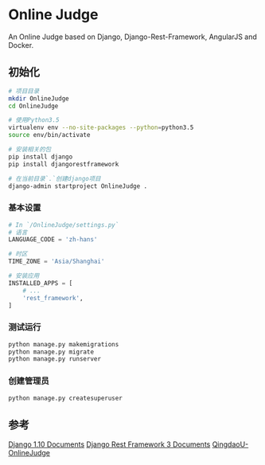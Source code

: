 # Online Judge
An Online Judge based on Django, Django-Rest-Framework, AngularJS and Docker.

## 初始化
```bash
# 项目目录
mkdir OnlineJudge
cd OnlineJudge

# 使用Python3.5
virtualenv env --no-site-packages --python=python3.5
source env/bin/activate

# 安装相关的包
pip install django
pip install djangorestframework

# 在当前目录`.`创建django项目
django-admin startproject OnlineJudge .
```

### 基本设置
```python
# In `/OnlineJudge/settings.py`
# 语言
LANGUAGE_CODE = 'zh-hans'

# 时区
TIME_ZONE = 'Asia/Shanghai'

# 安装应用
INSTALLED_APPS = [
    # ...
    'rest_framework',
]
```

### 测试运行
```bash
python manage.py makemigrations
python manage.py migrate
python manage.py runserver
```

### 创建管理员
```bash
python manage.py createsuperuser
```

## 参考
[Django 1.10 Documents](http://docs.djangoproject.com/en/1.10/)
[Django Rest Framework 3 Documents](http://www.django-rest-framework.org/)
[QingdaoU-OnlineJudge](https://github.com/QingdaoU/OnlineJudge)
